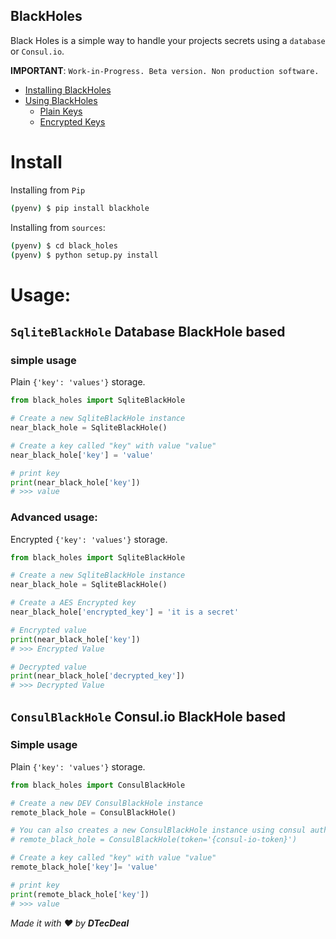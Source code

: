 BlackHoles
---

Black Holes is a simple way to handle your projects secrets using a `database` or `Consul.io`.

**IMPORTANT**: `Work-in-Progress. Beta version. Non production software.`

+ [Installing BlackHoles](#install)
+ [Using BlackHoles](#usage)
    - [Plain Keys](#simple-usage)
    - [Encrypted Keys](#advanced-usage)
    
# Install

Installing from `Pip`

```bash
(pyenv) $ pip install blackhole
```
    

Installing from `sources`:

```bash
(pyenv) $ cd black_holes
(pyenv) $ python setup.py install
```

# Usage:

## `SqliteBlackHole` Database BlackHole based 

### simple usage

Plain `{'key': 'values'}` storage.

```python
from black_holes import SqliteBlackHole

# Create a new SqliteBlackHole instance
near_black_hole = SqliteBlackHole()

# Create a key called "key" with value "value"
near_black_hole['key'] = 'value'

# print key
print(near_black_hole['key'])
# >>> value
```

###  Advanced usage:

Encrypted `{'key': 'values'}` storage.

```python
from black_holes import SqliteBlackHole

# Create a new SqliteBlackHole instance
near_black_hole = SqliteBlackHole()

# Create a AES Encrypted key
near_black_hole['encrypted_key'] = 'it is a secret'

# Encrypted value
print(near_black_hole['key'])
# >>> Encrypted Value

# Decrypted value
print(near_black_hole['decrypted_key'])
# >>> Decrypted Value
```

## `ConsulBlackHole` Consul.io BlackHole based 

### Simple usage

Plain `{'key': 'values'}` storage.

```python
from black_holes import ConsulBlackHole

# Create a new DEV ConsulBlackHole instance
remote_black_hole = ConsulBlackHole()

# You can also creates a new ConsulBlackHole instance using consul auth token
# remote_black_hole = ConsulBlackHole(token='{consul-io-token}')

# Create a key called "key" with value "value"
remote_black_hole['key']= 'value'

# print key
print(remote_black_hole['key'])
# >>> value
```


_Made it with ❤ by __DTecDeal___